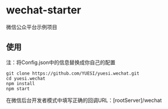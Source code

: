 # wechat-starter
微信公众平台示例项目

## 使用
注：将Config.json中的信息替换成你自己的配置

```
git clone https://github.com/YUESI/yuesi.wechat.git
cd yuesi.wechat
npm install
npm start
```
在微信后台开发者模式中填写正确的回调URL：[rootServer]/wechat